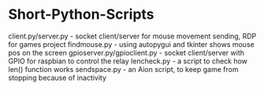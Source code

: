 # Short-Python-Scripts
client.py/server.py - socket client/server for mouse movement sending, RDP for games project
findmouse.py - using autopygui and tkinter shows mouse pos on the screen
gpioserver.py/gpioclient.py - socket client/server with GPIO for raspbian to control the relay
lencheck.py - a script to check how len() function works
sendspace.py - an Aion script, to keep game from stopping because of inactivity
